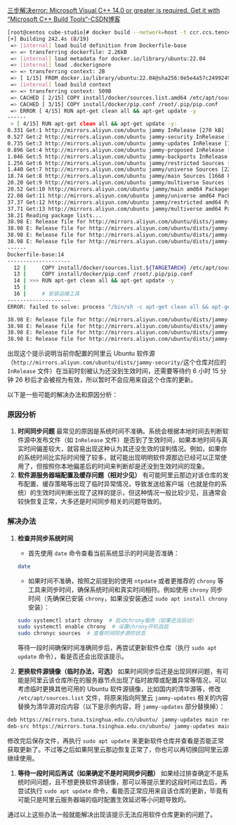 [三步解决error: Microsoft Visual C++ 14.0 or greater is required. Get it with “Microsoft C++ Build Tools“-CSDN博客](https://blog.csdn.net/Guangli_R/article/details/143758974)





```bash
[root@centos cube-studio]# docker build --network=host -t ccr.ccs.tencentyun.com/cube-studio/kubeflow-dashboard:base-python3.9 -f install/docker/Dockerfile-base .
[+] Building 242.4s (8/19)                                                                                                                                                                                                    docker:default
 => [internal] load build definition from Dockerfile-base                                                                                                                                                                               0.1s
 => => transferring dockerfile: 2.26kB                                                                                                                                                                                                  0.1s
 => [internal] load metadata for docker.io/library/ubuntu:22.04                                                                                                                                                                       202.9s
 => [internal] load .dockerignore                                                                                                                                                                                                       0.0s
 => => transferring context: 2B                                                                                                                                                                                                         0.0s
 => [ 1/15] FROM docker.io/library/ubuntu:22.04@sha256:0e5e4a57c2499249aafc3b40fcd541e9a456aab7296681a3994d631587203f97                                                                                                                 0.0s
 => [internal] load build context                                                                                                                                                                                                       0.0s
 => => transferring context: 509B                                                                                                                                                                                                       0.0s
 => CACHED [ 2/15] COPY install/docker/sources.list.amd64 /etc/apt/sources.list                                                                                                                                                         0.0s
 => CACHED [ 3/15] COPY install/docker/pip.conf /root/.pip/pip.conf                                                                                                                                                                     0.0s
 => ERROR [ 4/15] RUN apt-get clean all && apt-get update -y                                                                                                                                                                           39.1s
------                                                                                                                                                                                                                                       
 > [ 4/15] RUN apt-get clean all && apt-get update -y:                                                                                                                                                                                       
0.331 Get:1 http://mirrors.aliyun.com/ubuntu jammy InRelease [270 kB]                                                                                                                                                                        
0.527 Get:2 http://mirrors.aliyun.com/ubuntu jammy-security InRelease [129 kB]                                                                                                                                                               
0.735 Get:3 http://mirrors.aliyun.com/ubuntu jammy-updates InRelease [128 kB]                                                                                                                                                                
0.896 Get:4 http://mirrors.aliyun.com/ubuntu jammy-proposed InRelease [279 kB]                                                                                                                                                               
1.046 Get:5 http://mirrors.aliyun.com/ubuntu jammy-backports InRelease [127 kB]
1.256 Get:6 http://mirrors.aliyun.com/ubuntu jammy/restricted Sources [28.2 kB]
1.440 Get:7 http://mirrors.aliyun.com/ubuntu jammy/universe Sources [22.0 MB]
18.74 Get:8 http://mirrors.aliyun.com/ubuntu jammy/main Sources [1668 kB]
20.20 Get:9 http://mirrors.aliyun.com/ubuntu jammy/multiverse Sources [361 kB]
20.52 Get:10 http://mirrors.aliyun.com/ubuntu jammy/main amd64 Packages [1792 kB]
22.08 Get:11 http://mirrors.aliyun.com/ubuntu jammy/universe amd64 Packages [17.5 MB]
37.37 Get:12 http://mirrors.aliyun.com/ubuntu jammy/restricted amd64 Packages [164 kB]
37.71 Get:13 http://mirrors.aliyun.com/ubuntu jammy/multiverse amd64 Packages [266 kB]
38.21 Reading package lists...
38.98 E: Release file for http://mirrors.aliyun.com/ubuntu/dists/jammy-security/InRelease is not valid yet (invalid for another 6h 15min 26s). Updates for this repository will not be applied.
38.98 E: Release file for http://mirrors.aliyun.com/ubuntu/dists/jammy-updates/InRelease is not valid yet (invalid for another 6h 17min 0s). Updates for this repository will not be applied.
38.98 E: Release file for http://mirrors.aliyun.com/ubuntu/dists/jammy-proposed/InRelease is not valid yet (invalid for another 6h 18min 47s). Updates for this repository will not be applied.
38.98 E: Release file for http://mirrors.aliyun.com/ubuntu/dists/jammy-backports/InRelease is not valid yet (invalid for another 2h 28min 19s). Updates for this repository will not be applied.
------
Dockerfile-base:14
--------------------
  12 |     COPY install/docker/sources.list.${TARGETARCH} /etc/apt/sources.list
  13 |     COPY install/docker/pip.conf /root/.pip/pip.conf
  14 | >>> RUN apt-get clean all && apt-get update -y
  15 |     
  16 |     # 安装运维工具
--------------------
ERROR: failed to solve: process "/bin/sh -c apt-get clean all && apt-get update -y" did not complete successfully: exit code: 100
```





```bash 
38.98 E: Release file for http://mirrors.aliyun.com/ubuntu/dists/jammy-security/InRelease is not valid yet (invalid for another 6h 15min 26s). Updates for this repository will not be applied.
38.98 E: Release file for http://mirrors.aliyun.com/ubuntu/dists/jammy-updates/InRelease is not valid yet (invalid for another 6h 17min 0s). Updates for this repository will not be applied.
38.98 E: Release file for http://mirrors.aliyun.com/ubuntu/dists/jammy-proposed/InRelease is not valid yet (invalid for another 6h 18min 47s). Updates for this repository will not be applied.
38.98 E: Release file for http://mirrors.aliyun.com/ubuntu/dists/jammy-backports/InRelease is not valid yet (invalid for another 2h 28min 19s). Updates for this repository will not be applied.
```







出现这个提示说明当前你配置的阿里云 Ubuntu 软件源（`http://mirrors.aliyun.com/ubuntu/dists/jammy-security/`这个仓库对应的 `InRelease` 文件）在当前时刻被认为还没到生效时间，还需要等待约 6 小时 15 分钟 26 秒后才会被视为有效，所以暂时不会应用来自这个仓库的更新。

以下是一些可能的解决办法和原因分析：

### 原因分析

1. **时间同步问题**
   最常见的原因是系统时间不准确。系统会根据本地时间去判断软件源中发布文件（如 `InRelease` 文件）是否到了生效时间，如果本地时间与真实时间偏差较大，就容易出现这种认为其还没生效的误判情况。例如，如果你的系统时间比实际时间慢了较多，就可能出现明明软件源那边已经可以正常使用了，但按照你本地偏差后的时间来判断却是还没到生效时间的现象。
2. **软件源服务器端配置及缓存问题（相对少见）**
   有可能阿里云那边对该仓库的发布配置、缓存策略等出现了临时异常情况，导致发送给客户端（也就是你的系统）的生效时间判断出现了这样的提示，但这种情况一般比较少见，且通常会较快恢复正常，大多还是时间同步相关的问题导致的。

### 解决办法

1. **检查并同步系统时间**

   - 首先使用 `date` 命令查看当前系统显示的时间是否准确：

   ```bash
   date
   ```

   - 如果时间不准确，按照之前提到的使用 `ntpdate` 或者更推荐的 `chrony` 等工具来同步时间，确保系统时间和真实时间相符。例如使用 `chrony` 同步时间（先确保已安装 `chrony`，如果没安装通过 `sudo apt install chrony` 安装）：

   ```bash
   sudo systemctl start chrony  # 启动chrony服务（如果还没启动）
   sudo systemctl enable chrony  # 设置chrony开机自启
   sudo chronyc sources  # 查看时间同步源的状态
   ```

   等待一段时间确保时间准确同步后，再尝试更新软件仓库（执行 `sudo apt update` 命令），看是否还会出现该提示。

2. **更换软件源镜像（临时办法，可选）**
   如果时间同步后还是出现同样问题，有可能是阿里云该仓库所在的服务器节点出现了临时故障或配置异常等情况，可以考虑临时更换其他可用的 Ubuntu 软件源镜像，比如国内的清华源等，修改 `/etc/apt/sources.list` 文件，将原来指向阿里云 `jammy-updates` 相关的内容替换为清华源对应内容（以下是示例内容，将 `jammy-updates` 部分替换掉）：

```bash
deb https://mirrors.tuna.tsinghua.edu.cn/ubuntu/ jammy-updates main restricted universe multiverse
deb-src https://mirrors.tuna.tsinghua.edu.cn/ubuntu/ jammy-updates main restricted universe multiverse
```

修改完后保存文件，再执行 `sudo apt update` 来更新软件仓库并查看是否能正常获取更新了。不过等之后如果阿里云那边恢复正常了，你也可以再切换回阿里云源继续使用。

1. **等待一段时间后再试（如果确定不是时间同步问题）**
   如果经过排查确定不是系统时间问题，且不想更换软件源镜像，那可以等提示里的这段时间过去后，再尝试执行 `sudo apt update` 命令，看能否正常应用来自该仓库的更新，毕竟有可能只是阿里云服务器端的临时配置生效延迟等小问题导致的。

通过以上这些办法一般就能解决出现该提示无法应用软件仓库更新的问题了。